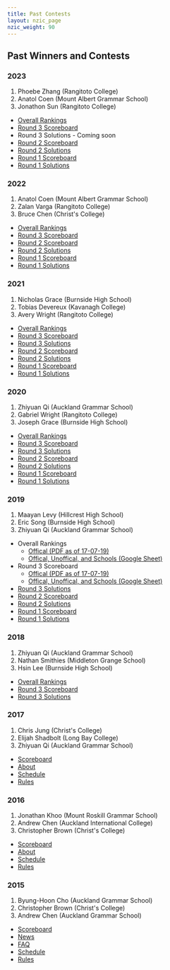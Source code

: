 ```yaml
---
title: Past Contests
layout: nzic_page
nzic_weight: 90
---
```


## Past Winners and Contests
### 2023

1. Phoebe Zhang (Rangitoto College)
2. Anatol Coen (Mount Albert Grammar School)
3. Jonathon Sun (Rangitoto College)

- [Overall Rankings](https://docs.google.com/spreadsheets/d/e/2PACX-1vTsasEe7Zb4pUIxqvJG161xZVCjaeIWRNMN0DIQaGF04ro4oC-Yt9P0lDywA37WHBWaZChZ4JiYvYUO/pubhtml?gid=1069864156)
- [Round 3 Scoreboard](https://docs.google.com/spreadsheets/d/e/2PACX-1vQQgOKThNAyJMmnq46F6z0-5xEAPAzAVbX6p2Y_Rh4kLjivHpU_QRTDLJxBLz0UESdIbvU5ykt-NWDC/pubhtml?gid=1731142495)
- Round 3 Solutions - Coming soon
- [Round 2 Scoreboard](https://docs.google.com/spreadsheets/d/e/2PACX-1vQWSb4eLyTvMrANlJ6A9_bj9YY5ACv43Iu3Nv2S4cK535tR0ub5EuEnl_0OeF9poCSg-1rtwPHiOTCb/pubhtml)
- [Round 2 Solutions](2023/NZIC_2023_R2_Solutions.pdf)
- [Round 1 Scoreboard](https://docs.google.com/spreadsheets/d/e/2PACX-1vTFIK71On3FOIDbErWIta-QB94s2-w6uSm_nUShuHA7bu593i_P6XLaQp7tU1zQDviuhsdxRoF5JzZl/pubhtml)
- [Round 1 Solutions](2023/NZIC_2023_R1_Solutions.pdf)
### 2022

1. Anatol Coen (Mount Albert Grammar School)
2. Zalan Varga (Rangitoto College)
3. Bruce Chen (Christ's College)

- [Overall Rankings](https://docs.google.com/spreadsheets/d/e/2PACX-1vR4Vk9EJgkwSMNY1408HYRmVxAEsTA8c7_lm_3oSyKi8M38TD_A01IFJcX48fkGuQg3JSObZElAPNoz/pubhtml)
- [Round 3 Scoreboard](https://docs.google.com/spreadsheets/d/e/2PACX-1vTOZYfEToGt1tHKZwrOq5FGguJ6Z-a5ocS3IGCMfG4RrbdDaMGFt-oFW-eYhgLVlafA31vcU1sQqIR1/pubhtml)
- [Round 2 Scoreboard](https://docs.google.com/spreadsheets/d/e/2PACX-1vQzYV3IRnxZTVDSFjQae4kMFR2j6kbbZnmrwLSyrDo0P_gX5UMRq7lIp0nJfEl44c70souI9LWf839u/pubhtml)
- [Round 2 Solutions](2022/NZIC_2022_R2_Solutions.pdf)
- [Round 1 Scoreboard](https://docs.google.com/spreadsheets/d/e/2PACX-1vTdQVkFVG0kZ9qTm5Wlhkf1vhzOdR7ZTVm5clguxZmFyteW0vIyswr4L-ONrjjc27oiUenLSD9z2UKL/pubhtml)
- [Round 1 Solutions](2022/NZIC_2022_R1_Solutions.pdf)

### 2021

1. Nicholas Grace (Burnside High School)
2. Tobias Devereux (Kavanagh College)
3. Avery Wright	(Rangitoto College)

- [Overall Rankings](https://docs.google.com/spreadsheets/d/e/2PACX-1vTadQ7iWK51DRVALOoqJQg90Jm9SEn-GGVr1tHtrfBShi6V5hn2cICpX0bdYj2cYt0EqS-Mo3jR9Lbf/pubhtml)
- [Round 3 Scoreboard](https://docs.google.com/spreadsheets/d/e/2PACX-1vTFMNkT0IddMM7DwwB4pCN0T0db_Gh_FHh3IJd1j3HdEPfA_TT3f6ExRl3OLLZJJ--Av1bawtkUMooA/pubhtml)
- [Round 3 Solutions](2021/NZIC_2021_R3_Solutions.pdf)
- [Round 2 Scoreboard](https://docs.google.com/spreadsheets/d/e/2PACX-1vTczgk-EpoY0E2DiXzqknmec7OuqIEbaKqCuzYSVnAy4ALQ7bN4xD7tBoNbs0ST54fH3dG1C2vwKHbf/pubhtml#)
- [Round 2 Solutions](2021/NZIC_2021_R2_Solutions.pdf)
- [Round 1 Scoreboard](https://docs.google.com/spreadsheets/d/e/2PACX-1vRM67MIrl3zoQ-CcuvkkPztcpD_iOHVJccpqljuexgCLSgMjYk8PFdj0YT3dpCZrwtrvOrDOL1jrBwd/pubhtml)
- [Round 1 Solutions](2021/NZIC_2021_R1_Solutions.pdf)

### 2020

1. Zhiyuan Qi (Auckland Grammar School)
2. Gabriel Wright (Rangitoto College)
3. Joseph Grace (Burnside High School)

- [Overall Rankings](https://docs.google.com/spreadsheets/d/e/2PACX-1vRl_NMDVAKudtt-qUPi1z2q3-a3Tq6LZl8abSsQ9IFFNwnEWqephXgucJYDpmGqQZjqd7sYluNskpMc/pubhtml
)
- [Round 3 Scoreboard](https://docs.google.com/spreadsheets/d/e/2PACX-1vQg3eeAYHRtPNVYMU_6olNWTyKtjjsguTsqoriV8hNRrNIY1NDhe_k-ZimanP0jCb7fj9HvRoUKCe_L/pubhtml)
- [Round 3 Solutions](2020/NZIC_2020_R3_Solutions.pdf)
- [Round 2 Scoreboard](https://docs.google.com/spreadsheets/d/e/2PACX-1vS6Jz5N5yKt9z4khTH9DKGopiT-cTLCU0r3sP0t4HlMEsCYVr8UIIdqmCsoVQsJGt6DaTPZPAgbxsz_/pubhtml)
- [Round 2 Solutions](2020/NZIC_2020_R2_Solutions.pdf)
- [Round 1 Scoreboard](https://docs.google.com/spreadsheets/d/e/2PACX-1vS1tjyPMInyZH37ciU6QTwhbip8atbJ1IB4F5KrIXDaphd92ie3d6xxMzXMwVg-x_r_8GAPy_TIHlWS/pubhtml)
- [Round 1 Solutions](2020/NZIC_2020_R1_Solutions.pdf)

### 2019

1. Maayan Levy (Hillcrest High School)
2. Eric Song (Burnside High School)
3. Zhiyuan Qi (Auckland Grammar School)

- Overall Rankings
	- [Offical (PDF as of 17-07-19)](2019/NZIC_2019_Overall_Rankings_Official_Scoreboard.pdf)
	- [Offical, Unoffical, and Schools (Google Sheet)](https://docs.google.com/spreadsheets/d/e/2PACX-1vRFV2mkLN8rQfwUlrZF48WaxziLHrQ17AuZWBkJb4gikwMexhElOcqmqe2ZwxSlVRmDh4rYfeRaY2wp/pubhtml?gid=2143965639)
- Round 3 Scoreboard
	- [Offical (PDF as of 17-07-19)](2019/NZIC_2019_R3_Official_Scoreboard.pdf)
	- [Offical, Unoffical, and Schools (Google Sheet)](https://docs.google.com/spreadsheets/d/e/2PACX-1vTtakgGq_OspB5H4y0gnWOBln4OitMOpdidug4LvFdtwLTxNcN42yRGHQTeM_pIzvGjt72jqyDI7mgK/pubhtml?gid=2143965639)
- [Round 3 Solutions](2019/NZIC_2019_R3_Solutions.pdf)
- [Round 2 Scoreboard](https://docs.google.com/spreadsheets/d/e/2PACX-1vRYuL9TbnnhKEWxJdCCGahvVQruNx_6zbGx9LPyrmYo2rF_ZVKVbpAlyhPHQh9B9P1hTIztaYWxCYmI/pubhtml?gid=2143965639)
- [Round 2 Solutions](2019/NZIC_2019_R2_Solutions.pdf)
- [Round 1 Scoreboard](https://docs.google.com/spreadsheets/d/e/2PACX-1vRPlwN0d0mWzetBbaBNP_zCwWV7PQFquS1BC88hTIKN8A0sTnJesVGnPaOKkCkzvITpNBIF5nHyU3nB/pubhtml)
- [Round 1 Solutions](2019/NZIC_2019_R1_Solutions.pdf)

### 2018

1. Zhiyuan Qi (Auckland Grammar School)
2. Nathan Smithies (Middleton Grange School)
3. Hsin Lee (Burnside High School)

- [Overall Rankings](https://docs.google.com/spreadsheets/d/e/2PACX-1vRG-dR_HF4y55LuOJGE0LYhAa_VvnufGbcO7myQjhjdiV0oM0e-lPI9LhOA3Dr9ZHuiCyXobOG0KKPg/pubhtml)
- [Round 3 Scoreboard](https://docs.google.com/spreadsheets/d/e/2PACX-1vTP1hqkqhSF9eBvLDYuHmfcje9mNdL-11N-TYhSlkBW54Y2t6aDc7sNW_ltaIsFToxTZ0Vi1kjxt7WE/pubhtml)
- [Round 3 Solutions](2018/NZIC_R3_2018_Solutions.pdf)

### 2017

1. Chris Jung (Christ's College)
2. Elijah Shadbolt (Long Bay College)
3. Zhiyuan Qi (Auckland Grammar School)

- [Scoreboard](https://docs.google.com/spreadsheets/d/e/2PACX-1vRtzXwplFf0lCXsQ3d7nBi5KuN6_GoVY2rYcDU-ZJk3OMJhea3gdRgWI-ZRFwZZvWpsVo_ZxUp1cvtb/pubhtml)
- [About](2017/about)
- [Schedule](2017/schedule)
- [Rules](2017/rules)

### 2016

1. Jonathan Khoo (Mount Roskill Grammar School)
2. Andrew Chen (Auckland International College)
3. Christopher Brown (Christ's College)

- [Scoreboard](https://docs.google.com/spreadsheets/d/16vOMjWpXa0ZvoMRvajdfGyNYAGWaLIPjijcrSdEfE4c/pubhtml)
- [About](2016/about)
- [Schedule](2016/schedule)
- [Rules](2016/rules)

### 2015

1. Byung-Hoon Cho (Auckland Grammar School)
2. Christopher Brown (Christ's College)
3. Andrew Chen (Auckland Grammar School)

- [Scoreboard](https://docs.google.com/spreadsheets/d/e/2PACX-1vSEQXN7dvy2vDP-RBppF73EbYWVr2TyjyOMByLcOgup64PyrVnYLDXYnllbGbmv9jU8eCgCECgaebiC/pubhtml)
- [News](2015/home)
- [FAQ](2015/faq)
- [Schedule](2015/schedule)
- [Rules](2015/rules)
